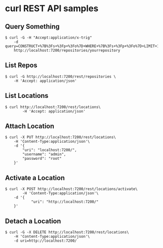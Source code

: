 # curl REST API samples

## Query Something

    $ curl -G -H "Accept:application/x-trig"
		-d query=CONSTRUCT+%7B%3Fs+%3Fp+%3Fo%7D+WHERE+%7B%3Fs+%3Fp+%3Fo%7D+LIMIT+10
		http://localhost:7200/repositories/yourrepository

## List Repos

    $ curl -G http://localhost:7200/rest/repositories \
		-H 'Accept: application/json' 

## List Locations

    $ curl http://localhost:7200/rest/locations\
    		-H 'Accept: application/json'

## Attach Location

    $ curl -X PUT http://localhost:7200/rest/locations\
		-H 'Content-Type:application/json'\
		-d '{
			"uri": "localhost:7200/",
			"username": "admin",
			"password": "root"
		}'

## Activate a Location

    $ curl -X POST http://localhost:7200/rest/locations/activate\
    		-H 'Content-Type:application/json'\
		-d '{
	        	"uri": "http://localhost:7200/"
		}'

## Detach a Location

    $ curl -G -X DELETE http://localhost:7200/rest/locations\
		-H 'Content-Type:application/json'\
		-d uri=http://localhost:7200/
